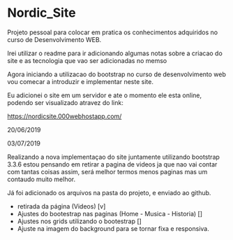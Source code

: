# Nordic_Site
Projeto pessoal para colocar em pratica os conhecimentos adquiridos no curso de Desenvolvimento WEB.
 
Irei utilizar o readme para ir adicionando algumas notas sobre a criacao do site e as tecnologia que vao ser adicionadas no memso

Agora iniciando a utilizacao do bootstrap no curso de desenvolvimento web vou comecar a introduzir e implementar neste site. 

Eu adicionei o site em um servidor e ate o momento ele esta online, podendo ser visualizado atravez do link: 

https://nordicsite.000webhostapp.com/

20/06/2019

03/07/2019

Realizando a nova implementaçao do site juntamente utilizando bootstrap 3.3.6 estou pensando em retirar a pagina de videos ja 
que nao vai contar com tantas coisas assim, será melhor termos menos paginas mas um contaudo muito melhor. 

Já foi adicionado os arquivos na pasta do projeto, e enviado ao github. 

* retirada da página (Videos) [v]
* Ajustes do bootestrap nas paginas (Home - Musica - Historia) []
* Ajustes nos grids utilizando o bootestrap []
* Ajuste na imagem do background para se tornar fixa e responsiva. 